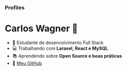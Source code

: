### Profiles
# Carlos Wagner 👋

- 🚀 Estudante de desenvolvimento Full Stack
- 💻 Trabalhando com **Laravel, React e MySQL**
- 📚 Aprendendo sobre **Open Source e boas práticas**
- 🔗 [Meu GitHub](https://github.com/wagner30023)